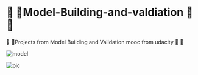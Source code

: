 #  :rose: :rose:Model-Building-and-valdiation :rose: :rose:

 :cherry_blossom: :cherry_blossom:Projects  from Model Building and Validation mooc  from udacity :cherry_blossom: :cherry_blossom:

![model](https://cloud.githubusercontent.com/assets/7158671/24640577/b17fe0dc-1900-11e7-8111-e9e416620053.png)


![pic](https://cloud.githubusercontent.com/assets/7158671/24640590/c200bd14-1900-11e7-8068-2a5acb6e33f4.jpg)


